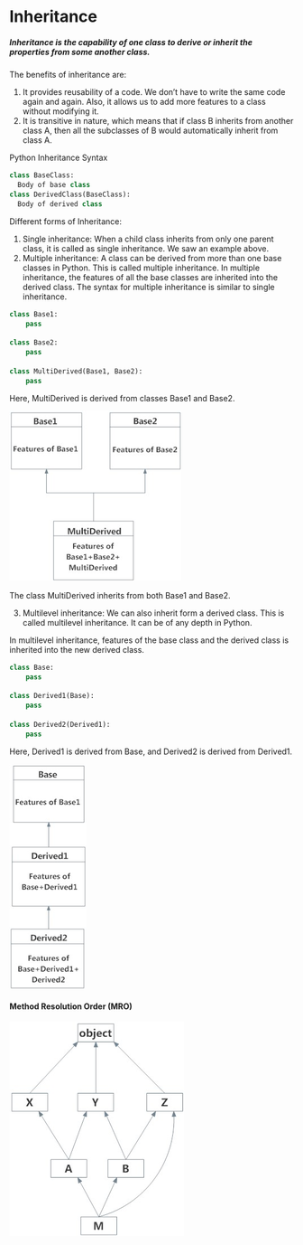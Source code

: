 # Inheritance

##### Inheritance is the capability of one class to derive or inherit the properties from some another class. 
The benefits of inheritance are:
1. It provides reusability of a code. We don’t have to write the same code again and again. Also, it allows us to add more features to a class without modifying it.
2. It is transitive in nature, which means that if class B inherits from another class A, then all the subclasses of B would automatically inherit from class A.

Python Inheritance Syntax

```python
class BaseClass:
  Body of base class
class DerivedClass(BaseClass):
  Body of derived class
```

Different forms of Inheritance:
1. Single inheritance: When a child class inherits from only one parent class, it is called as single inheritance. We saw an example above.
2. Multiple inheritance: A class can be derived from more than one base classes in Python. This is called multiple inheritance.
In multiple inheritance, the features of all the base classes are inherited into the derived class. The syntax for multiple inheritance is similar to single inheritance.

```python
class Base1:
    pass

class Base2:
    pass

class MultiDerived(Base1, Base2):
    pass
```

Here, MultiDerived is derived from classes Base1 and Base2.
 
![](images/Multiple_Inheritance.jpg)

The class MultiDerived inherits from both Base1 and Base2.

3. Multilevel inheritance:  We can also inherit form a derived class. This is called multilevel inheritance. It can be of any depth in Python.

In multilevel inheritance, features of the base class and the derived class is inherited into the new derived class.


```python
class Base:
    pass

class Derived1(Base):
    pass

class Derived2(Derived1):
    pass
```

Here, Derived1 is derived from Base, and Derived2 is derived from Derived1.

 ![](images/Multilevel_Inheritance.jpg)

#### Method Resolution Order (MRO)

 ![](images/MRO.jpg)
